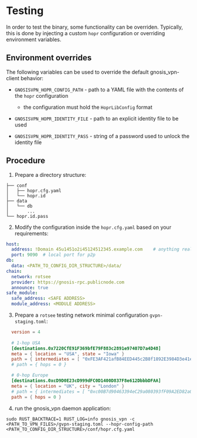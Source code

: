 # Testing
In order to test the binary, some functionality can be overriden. Typically, this is done by injecting a custom `hopr` configuration or overriding environment variables.

## Environment overrides
The following variables can be used to override the default gnosis_vpn-client behavior:
- `GNOSISVPN_HOPR_CONFIG_PATH` - path to a YAML file with the contents of the `hopr` configuration

  - the configuration must hold the `HoprLibConfig` format
- `GNOSISVPN_HOPR_IDENTITY_FILE` - path to an explicit identity file to be used 
- `GNOSISVPN_HOPR_IDENTITY_PASS` - string of a password used to unlock the identity file


## Procedure
1. Prepare a directory structure:
```
├── conf
│   ├── hopr.cfg.yaml
│   └── hopr.id
├── data
│   └── db
│       ...
└── hopr.id.pass
```
2. Modify the configuration inside the `hopr.cfg.yaml` based on your requirements:
```yaml
host:
  address: !Domain 45u1451o2i45124512345.example.com    # anything really, will be announced, but cannot be contacted
  port: 9090  # local port for p2p
db:
  data: <PATH_TO_CONFIG_DIR_STRUCTURE>/data/
chain:
  network: rotsee
  provider: https://gnosis-rpc.publicnode.com
  announce: true
safe_module:
  safe_address: <SAFE ADDRESS>
  module_address: <MODULE ADDRESS>
```

3. Prepare a `rotsee` testing network minimal configuration `gvpn-staging.toml`:
```toml
  version = 4
  
  # 1-hop USA
  [destinations.0x7220CfE91F369bfE79F883c2891e97407D7a4D48]
  meta = { location = "USA", state = "Iowa" }
  path = { intermediates = [ "0xFE3AF421afB84EED445c2B8f1892E3984D3e41eA" ] }
  # path = { hops = 0 }

  # 0-hop Europe
  [destinations.0xcD9D0E23cD999dFC0D1400D837F8e612DbbbDFAA]
  meta = { location = "UK", city = "London" }
  # path = { intermediates = [ "0xc00B7d90463394eC29a080393fF09A2ED82a0F86" ] }
  path = { hops = 0 }
```
4. run the gnosis_vpn daemon application:
```shell
sudo RUST_BACKTRACE=1 RUST_LOG=info gnosis_vpn -c <PATH_TO_VPN_FILES>/gvpn-staging.toml --hopr-config-path <PATH_TO_CONFIG_DIR_STRUCTURE>/conf/hopr.cfg.yaml
```

